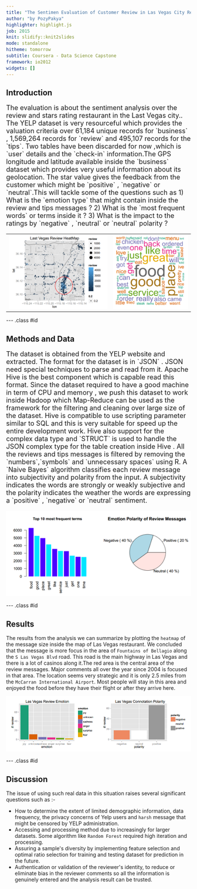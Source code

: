 ```yaml
---
title: "The Sentimen Evaluation of Customer Review in Las Vegas City Restaurants"
author: "by PozyPakya"
highlighter: highlight.js
job: 2015
knit: slidify::knit2slides
mode: standalone
hitheme: tomorrow
subtitle: Coursera - Data Science Capstone
framework: io2012
widgets: []
---
```


## Introduction

<p style="font-size:18px">The evaluation is about the sentiment analysis over the review and stars rating restaurant in the Last Vegas city.. The YELP dataset is very resourceful which provides the valuation criteria over 61,184  unique records for `business` , 1,569,264 records for `review` and 495,107 records for the `tips`. Two tables have been discarded for now ,which is `user` details and the `check-in` information.The GPS longitude and latitude available inside the `business` dataset which provides very useful information about its geolocation. The star value gives the feedback from the customer which might be `positive` , `negative` or `neutral`.This will tackle some of the questions such as 1) What is the `emotion type` that might contain inside the review and tips messages ? 2) What is the `most frequent words` or terms inside it ? 3) What is the impact to the ratings by `negative` , `neutral` or `neutral` polarity ? </p>

<div align=middle ><table width="0%" border="0">
  <tr>
    <td><img src="results4.png"/></td>
    <td><img src="results5.png"/></td>
  </tr>
</table></div>

--- .class #id 

## Methods and Data

<p style="font-size:18px">The dataset is obtained from the YELP website and extracted. The format for the dataset is in `JSON` . JSON need special techniques to parse and read from it. Apache Hive is the best component which is capable read this format. Since the dataset required to have a good machine in term of CPU and memory , we push this dataset to work inside Hadoop which Map-Reduce can be used as the framework for the filtering and cleaning over large size of the dataset. Hive is compatible to use scripting parameter similar to SQL and this is very suitable for speed up the entire development work. Hive also support for the complex data type and  `STRUCT` is used to handle the JSON complex type for the table creation inside Hive . All the reviews and tips messages is filtered by removing the `numbers`,`symbols` and `unnecessary spaces` using R. A `Naive Bayes` algorithm classifies each review message into subjectivity and polarity from the input. A subjectivity indicates the words are strongly or weakly subjective and the polarity indicates the weather the words are expressing a `positive` , `negative` or `neutral` sentiment.</p>

<div align=middle ><img src="results3.png"/></div>

--- .class #id 

## Results

The results from the analysis we can summarize by plotting the `heatmap` of the message size inside the map of Las Vegas restaurant. We concluded that the message is more focus in the area of  `Fountains of Bellagio` along the `S Las Vegas Blvd` road. This road is the main highway in Las Vegas and there is a lot of casinos along it.The red area is the central area of the review messages. Major comments all over the year since 2004 is focused in that area. The location seems very strategic and it is only 2.5 miles from the `McCarran International Airport`. Most people will stay in this area and enjoyed the food before they have their flight or after they arrive here.


<img src="results1.png"/>

--- .class #id 

## Discussion

The issue of using such real data in this  situation raises several significant questions such as :- 

* How to determine the extent of limited demographic information, data frequency, the privacy concerns of Yelp users and `harsh` message that might be censored by YELP administration.
* Accessing and processing method due to increasingly for larger datasets. Some algorithm like `Random Forest` required high iteration and processing. 
* Assuring a sample's diversity by implementing feature selection and optimal ratio selection for training and testing dataset for prediction in the future.
* Authentication or validation of the reviewer's identity, to reduce or eliminate bias in the reviewer comments so all the information is genuinely entered and the analysis result can be trusted.





